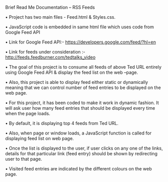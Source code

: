 Brief Read Me Documentation – RSS Feeds

•	Project has two main files - Feed.html & Styles.css.

•	JavaScript code is embedded in same html file which uses code from Google Feed API

•	Link for Google Feed API:- https://developers.google.com/feed/?hl=en

•	Link for feeds under consideration :- http://feeds.feedburner.com/tedtalks_video

•	The goal of this project is to consume all feeds of above Ted URL entirely using Google Feed API & display the feed list on the web –page.

•	Also, this project is able to display feed either static or dynamically meaning that we can control number of feed entries to be displayed on the web page.

•	For this project, it has been coded to make it work in dynamic fashion. It will ask user how many feed entries that should be displayed every time when the page loads.

•	By default, it is displaying top 4 feeds from Ted URL.

•	Also, when page or window loads, a JavaScript function is called for displaying feed list on web page.

•	Once the list is displayed to the user, if user clicks on any one of the links, details for that particular link (feed entry) should be shown by redirecting user to that page.

•	Visited feed entries are indicated by the different colours on the web page. 
